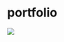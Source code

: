 # portfolio

<img src="https://img.shields.io/badge/Python-3776AB?style=for-the-badge&logo=Python&logoColor=white">